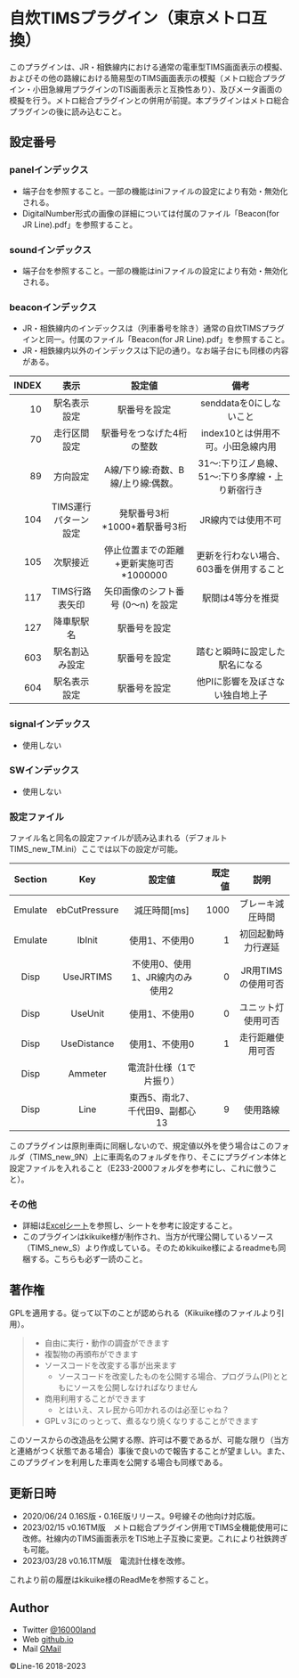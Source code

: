# 自炊TIMSプラグイン（東京メトロ互換）
このプラグインは、JR・相鉄線内における通常の電車型TIMS画面表示の模擬、およびその他の路線における簡易型のTIMS画面表示の模擬（メトロ総合プラグイン・小田急線用プラグインのTIS画面表示と互換性あり）、及びメータ画面の模擬を行う。メトロ総合プラグインとの併用が前提。本プラグインはメトロ総合プラグインの後に読み込むこと。

## 設定番号
### panelインデックス
- 端子台を参照すること。一部の機能はiniファイルの設定により有効・無効化される。
- DigitalNumber形式の画像の詳細については付属のファイル「Beacon(for JR Line).pdf」を参照すること。

### soundインデックス
- 端子台を参照すること。一部の機能はiniファイルの設定により有効・無効化される。

### beaconインデックス
- JR・相鉄線内のインデックスは（列車番号を除き）通常の自炊TIMSプラグインと同一。付属のファイル「Beacon(for JR Line).pdf」を参照すること。
- JR・相鉄線内以外のインデックスは下記の通り。なお端子台にも同様の内容がある。

| INDEX |表示|設定値|備考|
| ---: | :---: | :---: | :---: |
|10|駅名表示設定|駅番号を設定|senddataを0にしないこと
|70|走行区間設定|駅番号をつなげた4桁の整数|index10とは併用不可。小田急線内用
89|方向設定|A線/下り線:奇数、B線/上り線:偶数。|31～:下り江ノ島線、51～:下り多摩線・上り新宿行き	
104|TIMS運行パターン設定|発駅番号3桁*1000+着駅番号3桁|JR線内では使用不可
105|次駅接近|停止位置までの距離+更新実施可否*1000000|更新を行わない場合、603番を併用すること
117|TIMS行路表矢印|矢印画像のシフト番号 (0～n) を設定|駅間は4等分を推奨
127|降車駅駅名|駅番号を設定|
603|駅名割込み設定|駅番号を設定|踏むと瞬時に設定した駅名になる
604|駅名表示設定|駅番号を設定|他PIに影響を及ぼさない独自地上子

### signalインデックス
- 使用しない

### SWインデックス
- 使用しない

### 設定ファイル
ファイル名と同名の設定ファイルが読み込まれる（デフォルトTIMS_new_TM.ini）ここでは以下の設定が可能。

| Section |Key|設定値|既定値|説明|
| :---: | :---: | :---: | ---: | :---: |
|Emulate|ebCutPressure|減圧時間[ms]|1000|ブレーキ減圧時間
|Emulate|lbInit|使用1、不使用0|1|初回起動時力行遅延
Disp|UseJRTIMS|不使用0、使用1、JR線内のみ使用2|0|JR用TIMSの使用可否
Disp|UseUnit|使用1、不使用0|0|ユニット灯使用可否
Disp|UseDistance|使用1、不使用0|1|走行距離使用可否
Disp|Ammeter|電流計仕様（1で片振り）
Disp|Line|東西5、南北7、千代田9、副都心13|9|使用路線

このプラグインは原則車両に同梱しないので、規定値以外を使う場合はこのフォルダ（TIMS_new_9N）上に車両名のフォルダを作り、そこにプラグイン本体と設定ファイルを入れること（E233-2000フォルダを参考にし、これに倣うこと）。

### その他
- 詳細は[Excelシート](https://docs.google.com/spreadsheets/d/1rsIOkY-5uuszAekwyyYBjYd1NrkQBQti/edit?usp=sharing&ouid=117001858782449869576&rtpof=true&sd=true)を参照し、シートを参考に設定すること。
- このプラグインはkikuike様が制作され、当方が代理公開しているソース（TIMS_new_S）より作成している。そのためkikuike様によるreadmeも同梱する。こちらも必ず一読のこと。

## 著作権
GPLを適用する。従って以下のことが認められる（Kikuike様のファイルより引用）。
> - 自由に実行・動作の調査ができます
> - 複製物の再頒布ができます
> - ソースコードを改変する事が出来ます
>   - ソースコードを改変したものを公開する場合、プログラム(PI)とともにソースを公開しなければなりません
> - 商用利用することができます
>   - とはいえ、スレ民から叩かれるのは必至じゃね？
> - GPLｖ3にのっとって、煮るなり焼くなりすることができます

このソースからの改造品を公開する際、許可は不要であるが、可能な限り（当方と連絡がつく状態である場合）事後で良いので報告することが望ましい。また、このプラグインを利用した車両を公開する場合も同様である。

## 更新日時
- 2020/06/24    0.16S版・0.16E版リリース。9号線その他向け対応版。
- 2023/02/15    v0.16TM版　メトロ総合プラグイン併用でTIMS全機能使用可に改修。社線内のTIMS画面表示をTIS地上子互換に変更。これにより社鉄跨ぎも可能。
- 2023/03/28    v0.16.1TM版　電流計仕様を改修。

これより前の履歴はkikuike様のReadMeを参照すること。

## Author
- Twitter [@16000land](https://twitter.com/16000land)
- Web [github.io](https://susLine2320.github.io)
- Mail [GMail](chiyoda16122@gmail.com)

©Line-16 2018-2023